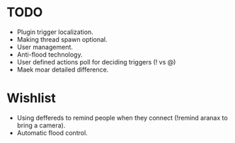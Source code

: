 TODO
====

* Plugin trigger localization.
* Making thread spawn optional.
* User management.
* Anti-flood technology.
* User defined actions poll for deciding triggers (! vs @)
* Maek moar detailed difference.

Wishlist
========

* Using deffereds to remind people when they connect (!remind aranax to bring a camera).
* Automatic flood control.
